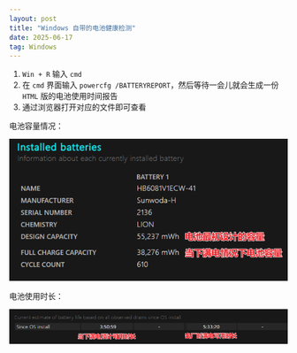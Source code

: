 ```yaml
---
layout: post
title: "Windows 自带的电池健康检测"
date: 2025-06-17
tag: Windows
---
```


1. `Win + R` 输入 `cmd`
2. 在 `cmd` 界面输入 `powercfg /BATTERYREPORT`，然后等待一会儿就会生成一份 `HTML` 版的电池使用时间报告
3. 通过浏览器打开对应的文件即可查看

电池容量情况：

![](/images/pig/20250319224059.png)

电池使用时长：

![](/images/pig/20250319224125.png)